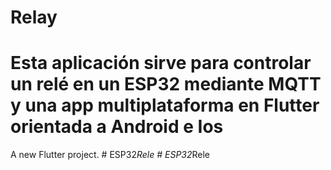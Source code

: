 # Relay

# Esta aplicación sirve para controlar un relé en un ESP32 mediante MQTT y una app multiplataforma en Flutter orientada a Android e Ios

A new Flutter project.
#   E S P 3 2 _ R e l e 
 
 #   E S P 3 2 _ R e l e 
 
 
